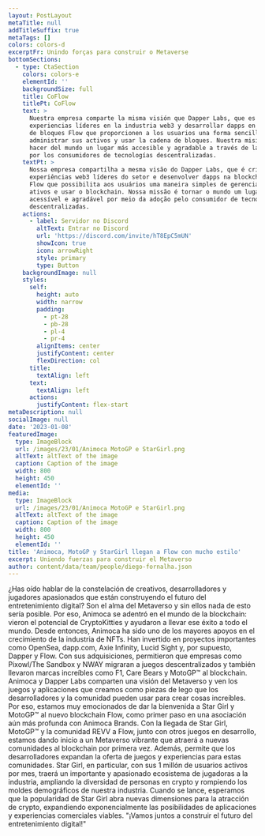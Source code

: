 ```yaml
---
layout: PostLayout
metaTitle: null
addTitleSuffix: true
metaTags: []
colors: colors-d
excerptFr: Unindo forças para construir o Metaverse
bottomSections:
  - type: CtaSection
    colors: colors-e
    elementId: ''
    backgroundSize: full
    title: CoFlow
    titlePt: CoFlow
    text: >
      Nuestra empresa comparte la misma visión que Dapper Labs, que es crear
      experiencias líderes en la industria web3 y desarrollar dapps en la cadena
      de bloques Flow que proporcionen a los usuarios una forma sencilla de
      administrar sus activos y usar la cadena de bloques. Nuestra misión es
      hacer del mundo un lugar más accesible y agradable a través de la adopción
      por los consumidores de tecnologías descentralizadas.
    textPt: >
      Nossa empresa compartilha a mesma visão do Dapper Labs, que é criar
      experiências web3 líderes do setor e desenvolver dapps na blockchain da
      Flow que possibilita aos usuários uma maneira simples de gerenciar seus
      ativos e usar o blockchain. Nossa missão é tornar o mundo um lugar mais
      acessível e agradável por meio da adoção pelo consumidor de tecnologias
      descentralizadas.
    actions:
      - label: Servidor no Discord
        altText: Entrar no Discord
        url: 'https://discord.com/invite/hT8EpC5mUN'
        showIcon: true
        icon: arrowRight
        style: primary
        type: Button
    backgroundImage: null
    styles:
      self:
        height: auto
        width: narrow
        padding:
          - pt-28
          - pb-28
          - pl-4
          - pr-4
        alignItems: center
        justifyContent: center
        flexDirection: col
      title:
        textAlign: left
      text:
        textAlign: left
      actions:
        justifyContent: flex-start
metaDescription: null
socialImage: null
date: '2023-01-08'
featuredImage:
  type: ImageBlock
  url: /images/23/01/Animoca MotoGP e StarGirl.png
  altText: altText of the image
  caption: Caption of the image
  width: 800
  height: 450
  elementId: ''
media:
  type: ImageBlock
  url: /images/23/01/Animoca MotoGP e StarGirl.png
  altText: altText of the image
  caption: Caption of the image
  width: 800
  height: 450
  elementId: ''
title: 'Animoca, MotoGP y StarGirl llegan a Flow con mucho estilo'
excerpt: Uniendo fuerzas para construir el Metaverso
author: content/data/team/people/diego-fornalha.json
---
```


¿Has oído hablar de la constelación de creativos, desarrolladores y jugadores apasionados que están construyendo el futuro del entretenimiento digital? Son el alma del Metaverso y sin ellos nada de esto sería posible. Por eso, Animoca se adentró en el mundo de la blockchain: vieron el potencial de CryptoKitties y ayudaron a llevar ese éxito a todo el mundo.
Desde entonces, Animoca ha sido uno de los mayores apoyos en el crecimiento de la industria de NFTs. Han invertido en proyectos importantes como OpenSea, dapp.com, Axie Infinity, Lucid Sight y, por supuesto, Dapper y Flow. Con sus adquisiciones, permitieron que empresas como Pixowl/The Sandbox y NWAY migraran a juegos descentralizados y también llevaron marcas increíbles como F1, Care Bears y MotoGP™ al blockchain.
Animoca y Dapper Labs comparten una visión del Metaverso y ven los juegos y aplicaciones que creamos como piezas de lego que los desarrolladores y la comunidad pueden usar para crear cosas increíbles. Por eso, estamos muy emocionados de dar la bienvenida a Star Girl y MotoGP™ al nuevo blockchain Flow, como primer paso en una asociación aún más profunda con Animoca Brands.
Con la llegada de Star Girl, MotoGP™ y la comunidad REVV a Flow, junto con otros juegos en desarrollo, estamos dando inicio a un Metaverso vibrante que atraerá a nuevas comunidades al blockchain por primera vez. Además, permite que los desarrolladores expandan la oferta de juegos y experiencias para estas comunidades.
Star Girl, en particular, con sus 1 millón de usuarios activos por mes, traerá un importante y apasionado ecosistema de jugadoras a la industria, ampliando la diversidad de personas en crypto y rompiendo los moldes demográficos de nuestra industria. Cuando se lance, esperamos que la popularidad de Star Girl abra nuevas dimensiones para la atracción de crypto, expandiendo exponencialmente las posibilidades de aplicaciones y experiencias comerciales viables.
"¡Vamos juntos a construir el futuro del entretenimiento digital!"

